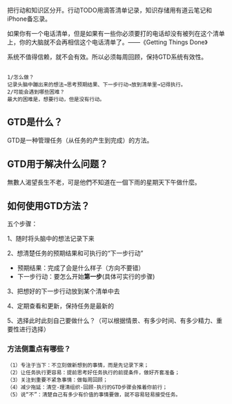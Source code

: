 把行动和知识区分开。行动TODO用滴答清单记录，知识存储用有道云笔记和iPhone备忘录。



如果你有一个电话清单，但是如果有一些你必须要打的电话却没有被列在这个清单上，你的大脑就不会再相信这个电话清单了。——《Getting Things Done》

系统不值得信赖，就不会有效。所以必须每周回顾，保持GTD系统有效性。



```

1/怎么做？
记录头脑中蹦出来的想法→思考预期结果、下一步行动→放到清单里→记得执行。
2/可能会遇到哪些困难？
最大的困难是，想要行动，但是没有行动。
```

## GTD是什么？

GTD是一种管理任务（从任务的产生到完成）的方法。

## GTD用于解决什么问题？

無數人渴望長生不老，可是他們不知道在一個下雨的星期天下午做什麼。

## 如何使用GTD方法？

五个步骤：

1、随时将头脑中的想法记录下来

2、想清楚任务的预期结果和可执行的“下一步行动”

- 预期结果：完成了会是什么样子（方向不要错）
- 下一步行动：要怎么开始**第一步**(具体可实行的步骤)

3、把想好的下一步行动放到某个清单中去

4、定期查看和更新，保持任务是最新的

5、选择此时此刻自己要做什么？（可以根据情景、有多少时间、有多少精力、重要性进行选择）

### 方法侧重点有哪些？

```
（1）专注于当下：不立刻做新想到的事情，而是先记录下来；
（2）让任务执行更容易：提前思考好任务执行的前提条件，做好齐套准备；
（3）关注到重要不紧急事情：做每周回顾；
（4）减少拖延：清空-理清组织-回顾-执行的GTD步骤会推着你前行；
（5）说“不”：清楚自己有多少有价值的事情要做，就不容易轻易接受任务。
```